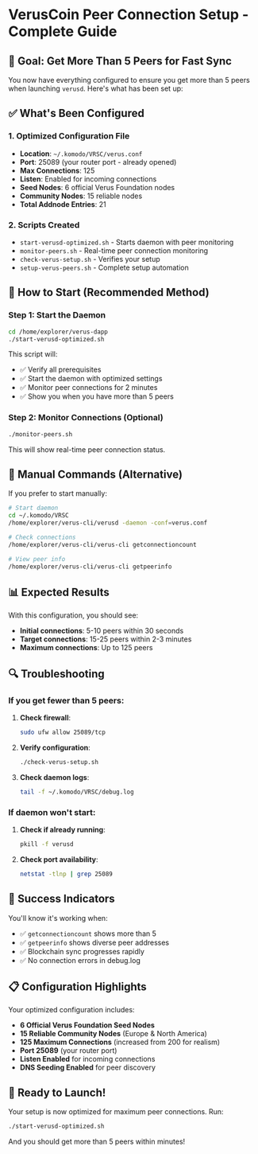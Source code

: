 # VerusCoin Peer Connection Setup - Complete Guide

## 🎯 Goal: Get More Than 5 Peers for Fast Sync

You now have everything configured to ensure you get more than 5 peers when launching `verusd`. Here's what has been set up:

## ✅ What's Been Configured

### 1. Optimized Configuration File

- **Location**: `~/.komodo/VRSC/verus.conf`
- **Port**: 25089 (your router port - already opened)
- **Max Connections**: 125
- **Listen**: Enabled for incoming connections
- **Seed Nodes**: 6 official Verus Foundation nodes
- **Community Nodes**: 15 reliable nodes
- **Total Addnode Entries**: 21

### 2. Scripts Created

- `start-verusd-optimized.sh` - Starts daemon with peer monitoring
- `monitor-peers.sh` - Real-time peer connection monitoring
- `check-verus-setup.sh` - Verifies your setup
- `setup-verus-peers.sh` - Complete setup automation

## 🚀 How to Start (Recommended Method)

### Step 1: Start the Daemon

```bash
cd /home/explorer/verus-dapp
./start-verusd-optimized.sh
```

This script will:

- ✅ Verify all prerequisites
- ✅ Start the daemon with optimized settings
- ✅ Monitor peer connections for 2 minutes
- ✅ Show you when you have more than 5 peers

### Step 2: Monitor Connections (Optional)

```bash
./monitor-peers.sh
```

This will show real-time peer connection status.

## 🔧 Manual Commands (Alternative)

If you prefer to start manually:

```bash
# Start daemon
cd ~/.komodo/VRSC
/home/explorer/verus-cli/verusd -daemon -conf=verus.conf

# Check connections
/home/explorer/verus-cli/verus-cli getconnectioncount

# View peer info
/home/explorer/verus-cli/verus-cli getpeerinfo
```

## 📊 Expected Results

With this configuration, you should see:

- **Initial connections**: 5-10 peers within 30 seconds
- **Target connections**: 15-25 peers within 2-3 minutes
- **Maximum connections**: Up to 125 peers

## 🔍 Troubleshooting

### If you get fewer than 5 peers:

1. **Check firewall**:

   ```bash
   sudo ufw allow 25089/tcp
   ```

2. **Verify configuration**:

   ```bash
   ./check-verus-setup.sh
   ```

3. **Check daemon logs**:
   ```bash
   tail -f ~/.komodo/VRSC/debug.log
   ```

### If daemon won't start:

1. **Check if already running**:

   ```bash
   pkill -f verusd
   ```

2. **Check port availability**:
   ```bash
   netstat -tlnp | grep 25089
   ```

## 🎉 Success Indicators

You'll know it's working when:

- ✅ `getconnectioncount` shows more than 5
- ✅ `getpeerinfo` shows diverse peer addresses
- ✅ Blockchain sync progresses rapidly
- ✅ No connection errors in debug.log

## 📋 Configuration Highlights

Your optimized configuration includes:

- **6 Official Verus Foundation Seed Nodes**
- **15 Reliable Community Nodes** (Europe & North America)
- **125 Maximum Connections** (increased from 200 for realism)
- **Port 25089** (your router port)
- **Listen Enabled** for incoming connections
- **DNS Seeding Enabled** for peer discovery

## 🚀 Ready to Launch!

Your setup is now optimized for maximum peer connections. Run:

```bash
./start-verusd-optimized.sh
```

And you should get more than 5 peers within minutes!
